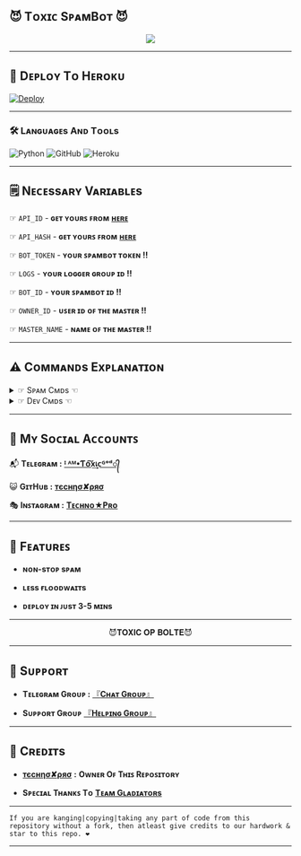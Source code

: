 ## 😈 Tᴏxɪᴄ SᴘᴀᴍBᴏᴛ 😈 

<p align="center">
  <img src="https://telegra.ph/file/d8e19ed588fcc7f0050e2.jpg">
</p>

----------------------

## 🚀 Dᴇᴘʟᴏʏ Tᴏ Hᴇʀᴏᴋᴜ 

[![Deploy](https://www.herokucdn.com/deploy/button.svg)](https://dashboard.heroku.com/new?template=https://github.com/Titan-OP/Spambot/blob/main)

----------------------

### 🛠️ Lᴀɴɢᴜᴀɢᴇs Aɴᴅ Tᴏᴏʟs

  ![Python](https://img.shields.io/badge/Python-3776AB?style=for-the-badge&logo=python&logoColor=white)
  ![GitHub](https://img.shields.io/badge/GitHub-100000?style=for-the-badge&logo=github&logoColor=white)
  ![Heroku](https://img.shields.io/badge/Heroku-430098?style=for-the-badge&logo=heroku&logoColor=white)

----------------------

## 🗒️ Nᴇᴄᴇssᴀʀʏ Vᴀʀɪᴀʙʟᴇs

☞ `API_ID` - **ɢᴇᴛ ʏᴏᴜʀꜱ ꜰʀᴏᴍ** [**ʜᴇʀᴇ**](https://my.telegram.org/)<br>

☞ `API_HASH` - **ɢᴇᴛ ʏᴏᴜʀꜱ ꜰʀᴏᴍ** [**ʜᴇʀᴇ**](https://my.telegram.org/)<br>

☞ `BOT_TOKEN` - **ʏᴏᴜʀ ꜱᴘᴀᴍʙᴏᴛ ᴛᴏᴋᴇɴ !!**<br>

☞ `LOGS` - **ʏᴏᴜʀ ʟᴏɢɢᴇʀ ɢʀᴏᴜᴘ ɪᴅ !!**<br>

☞ `BOT_ID` - **ʏᴏᴜʀ ꜱᴘᴀᴍʙᴏᴛ ɪᴅ !!**<br>

☞ `OWNER_ID` - **ᴜꜱᴇʀ ɪᴅ ᴏꜰ ᴛʜᴇ ᴍᴀꜱᴛᴇʀ !!**<br>

☞ `MASTER_NAME` - **ɴᴀᴍᴇ ᴏꜰ ᴛʜᴇ ᴍᴀꜱᴛᴇʀ !!**

----------------------

## ⚠️ Cᴏᴍᴍᴀɴᴅs Exᴘʟᴀɴᴀᴛɪᴏɴ
<details>
<summary>☞ Sᴘᴀᴍ Cᴍᴅs ☜</summary>
⧐ /spam - Spams the message for given number of time.

     Eg - /spam 10 Hi (Bot will spam 'Hi' 10 times.)
⧐ /uspam - Spams the given message unlimited times.

     Eg - /uspam Hi (Bot will spam 'Hi' continuously untill bot is restarted.)
⧐ /mspam - Spams the tagged sticker for given number of times.

     Eg - /mspam 10 {reply to a sticker} (Bot will spam the tagged sticker 10 times.)
⧐ /packspam - Spams all the stickers in the sticker pack.

     Eg - /packspam {reply to a sticker} (Bot will spam all the stickers in that pack.)
⧐ /hang - Using this Command will hang ur phone and also the others!! 

(Black majik cmd😈)

     Eg - /hang 10 (Bot will send one message by which the phone will start hanging till u see that message.)
⧐ /curse - Abuses the replied user for given number of time.

     Eg - /curse 10 @Username or {reply to a user} (Bot will abuse the user 10 times.)
⧐ /ucurse - Abuses the user unlimited times.

     Eg - /ucurse @Username or {reply to a user} (Bot will abuse the given user continuously untill bot is restarted.)
⧐ /replycurse - Abuses the user whenever he messages.

     Eg - /replycurse @Username or {reply to a user} (Bot will abuse the given user whenever he messages something in the chat.)
⧐ /dreplycurse - Stops the Abuses on user.

     Eg - /dreplycurse @Username or {reply to a user} (Bot will stop abusing user on his messages.)
</details>

<details>
<summary>☞ Dᴇᴠ Cᴍᴅs ☜</summary>
⧐ /ping - Checks the ping speed of bot.

⧐ /addsudo - Adds the user to sudo list.

⧐ /rmsudo - Removes the user from sudo list.

⧐ /leave {chat id} - Bot will leave the chat whose chat id is given.

⧐ /updates - Check For Bot Updates

⧐ /restart - Restarts the bot..Used for stopping /uspam and /ucurse cmds.

     Note - This Commands can only work when used by the Owner of Bot or the Sudo User of Bot.
</details>

----------------------

## 👥 Mʏ Sᴏᴄɪᴀʟ Aᴄᴄᴏᴜɴᴛꜱ

📬 **Tᴇʟᴇɢʀᴀᴍ   :** [**ᴵ ᴬᴹ•Ƭᴏ͠x͢เᴄᴳᵒᵈ᭄**](https://t.me/ToxicBoyxD) 



😺 **GɪᴛHᴜʙ     :** [**тєcнησ✘ρяσ**](https://GitHub.com/Titan-OP) 



🎭 **Iɴꜱᴛᴀɢʀᴀᴍ  :** [**Tᴇᴄʜɴᴏ★Pʀᴏ**](https://instagram.com/miraculous_tech?utm_medium=copy_link) 

----------------------

## 📍 Fᴇᴀᴛᴜʀᴇꜱ

   - **ɴᴏɴ-sᴛᴏᴘ sᴘᴀᴍ**

   - **ʟᴇss ғʟᴏᴏᴅᴡᴀɪᴛs**

   - **ᴅᴇᴘʟᴏʏ ɪɴ ᴊᴜsᴛ 3-5 ᴍɪɴs**

----------------------

<p align="center">
😈𝐓𝐎𝐗𝐈𝐂 𝐎𝐏 𝐁𝐎𝐋𝐓𝐄😈
</p>

----------------------
  
## 👮 Sᴜᴘᴘᴏʀᴛ

  - **Tᴇʟᴇɢʀᴀᴍ Gʀᴏᴜᴘ :** [『**Cʜᴀᴛ Gʀᴏᴜᴘ**』 ](https://t.me/naughty_stud_ents)
   
  - **Sᴜᴘᴘᴏʀᴛ Gʀᴏᴜᴘ** [『**Hᴇʟᴘɪɴɢ Gʀᴏᴜᴘ**』](https://t.me/ToxicSpamxD)

----------------------

## 🎀 Cʀᴇᴅɪᴛs

   -  [**тєcнησ✘ρяσ**](https://GitHub.com/Titan-OP) **:** **Oᴡɴᴇʀ Oꜰ Tʜɪꜱ Rᴇᴘᴏꜱɪᴛᴏʀʏ**

   -  **Sᴘᴇᴄɪᴀʟ Tʜᴀɴᴋꜱ Tᴏ** [**Tᴇᴀᴍ Gʟᴀᴅɪᴀᴛᴏʀs**](https://github.com/Gladiators-Projects)

--------
```
If you are kanging|copying|taking any part of code from this repository without a fork, then atleast give credits to our hardwork & star to this repo. ❤️
```
--------
